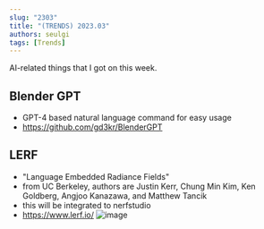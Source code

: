 ```yaml
---
slug: "2303"
title: "(TRENDS) 2023.03"
authors: seulgi
tags: [Trends]
---
```


AI-related things that I got on this week.



## Blender GPT
- GPT-4 based natural language command for easy usage 
- https://github.com/gd3kr/BlenderGPT


## LERF
- "Language Embedded Radiance Fields"
- from UC Berkeley, authors are Justin Kerr, Chung Min Kim, Ken Goldberg, Angjoo Kanazawa, and Matthew Tancik
- this will be integrated to nerfstudio
- https://www.lerf.io/
![image](https://www.lerf.io/data/nerf_render.svg)